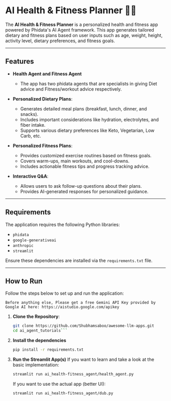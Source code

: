 # AI Health & Fitness Planner 🏋️‍♂️

The **AI Health & Fitness Planner** is a personalized health and fitness app powered by Phidata's AI Agent framework. This app generates tailored dietary and fitness plans based on user inputs such as age, weight, height, activity level, dietary preferences, and fitness goals.

---

## Features

- **Health Agent and Fitness Agent**
    - The app has two phidata agents that are specialists in giving Diet advice and Fitness/workout advice respectively.

- **Personalized Dietary Plans**:
  - Generates detailed meal plans (breakfast, lunch, dinner, and snacks).
  - Includes important considerations like hydration, electrolytes, and fiber intake.
  - Supports various dietary preferences like Keto, Vegetarian, Low Carb, etc.

- **Personalized Fitness Plans**:
  - Provides customized exercise routines based on fitness goals.
  - Covers warm-ups, main workouts, and cool-downs.
  - Includes actionable fitness tips and progress tracking advice.

- **Interactive Q&A**:
  - Allows users to ask follow-up questions about their plans.
  - Provides AI-generated responses for personalized guidance.

---

## Requirements

The application requires the following Python libraries:

- `phidata`
- `google-generativeai`
- `anthropic`
- `streamlit`

Ensure these dependencies are installed via the `requirements.txt` file.

---

## How to Run

Follow the steps below to set up and run the application:

    Before anything else, Please get a free Gemini API Key provided by Google AI here: https://aistudio.google.com/apikey

1. **Clone the Repository**:
   ```bash
   git clone https://github.com/Shubhamsaboo/awesome-llm-apps.git
   cd ai_agent_tutorials```
2. **Install the dependencies**
    ```bash
    pip install -r requirements.txt
    ```
3. **Run the Streamlit App(s)**
    If you want to learn and take a look at the basic implementation:
    ```bash
    streamlit run ai_health-fitness_agent/health_agent.py
    ```
    If you want to use the actual app (better UI):
    ```bash
    streamlit run ai_health-fitness_agent/dub.py
    ```


